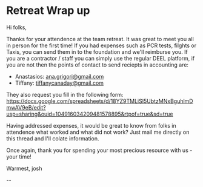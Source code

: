 
# Retreat Wrap up

Hi folks,

Thanks for your attendence at the team retreat. It was great to meet you all in person for the first time! If you had expenses such as PCR tests, filghts or Taxis, you can send them in to the foundation and we'll reimburse you. If you are a contractor / staff you can simply use the regular DEEL platform, if you are not then the points of contact to send reciepts in accounting are:
- Anastasios: ana.grigori@gmail.com
- Tiffany: tiffanycanaday@gmail.com

They also request you fill in the following form: https://docs.google.com/spreadsheets/d/18YZ9TMLiSI5UbtzMNxBguhlmDmwAV9eB/edit?usp=sharing&ouid=104916034209481578895&rtpof=true&sd=true

Having addressed expenses, it would be great to know from folks in attendence what worked and what did not work? Just mail me directly on this thread and I'll colate information.

Once again, thank you for spending your most precious resource with us - your time!

Warmest,
josh

--